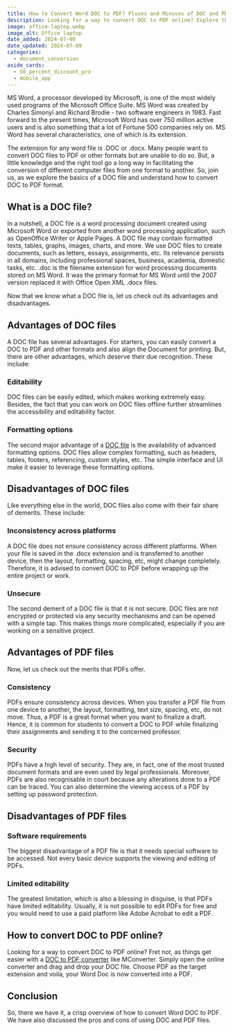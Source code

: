 ```yaml
---
title: How to Convert Word DOC to PDF? Pluses and Minuses of DOC and PDF
description: Looking for a way to convert DOC to PDF online? Explore the advantages of each of the formats and learn how you can easily convert a DOC file into PDF.
image: office-laptop.webp
image_alt: Office laptop
date_added: 2024-07-09
date_updated: 2024-07-09
categories:
  - document_conversion
aside_cards:
  - 50_percent_discount_pro
  - mobile_app
---
```


MS Word, a processor developed by Microsoft, is one of the most widely used programs of the Microsoft Office Suite. MS Word was created by Charles Simonyi and Richard Brodie - two software engineers in 1983. Fast forward to the present times, Microsoft Word has over 750 million active users and is also something that a lot of Fortune 500 companies rely on. MS Word has several characteristics, one of which is its extension. 

The extension for any word file is .DOC or .docx. Many people want to convert DOC files to PDF or other formats but are unable to do so. But, a little knowledge and the right tool go a long way in facilitating the conversion of different computer files from one format to another. So, join us, as we explore the basics of a DOC file and understand how to convert DOC to PDF format.

## What is a DOC file?

In a nutshell, a DOC file is a word processing document created using Microsoft Word or exported from another word processing application, such as OpenOffice Writer or Apple Pages. 
A DOC file may contain formatted texts, tables, graphs, images, charts, and more. We use DOC files to create documents, such as letters, essays, assignments, etc. Its relevance persists in all domains, including professional spaces, business, academia, domestic tasks, etc. .doc is the filename extension for word processing documents stored on MS Word. It was the primary format for MS Word until the 2007 version replaced it with Office Open XML .docx files.

Now that we know what a DOC file is, let us check out its advantages and disadvantages. 

## Advantages of DOC files

A DOC file has several advantages. For starters, you can easily convert a DOC to PDF and other formats and also align the Document for printing. But, there are other advantages, which deserve their due recognition. These include:

### Editability

DOC files can be easily edited, which makes working extremely easy. Besides, the fact that you can work on DOC files offline further streamlines the accessibility and editability factor.

### Formatting options

The second major advantage of a [DOC file](https://mconverter.eu/convert/doc/) is the availability of advanced formatting options. DOC files allow complex formatting, such as headers, tables, footers, referencing, custom styles, etc. The simple interface and UI make it easier to leverage these formatting options.

## Disadvantages of DOC files

Like everything else in the world, DOC files also come with their fair share of demerits. These include:

### Inconsistency across platforms

A DOC file does not ensure consistency across different platforms. When your file is saved in the .docx extension and is transferred to another device, then the layout, formatting, spacing, etc, might change completely. Therefore, it is advised to convert DOC to PDF before wrapping up the entire project or work.

### Unsecure

The second demerit of a DOC file is that it is not secure. DOC files are not encrypted or protected via any security mechanisms and can be opened with a simple tap. This makes things more complicated, especially if you are working on a sensitive project.

## Advantages of PDF files

Now, let us check out the merits that PDFs offer.

### Consistency

PDFs ensure consistency across devices. When you transfer a PDF file from one device to another, the layout, formatting, text size, spacing, etc, do not move. Thus, a PDF is a great format when you want to finalize a draft. Hence, it is common for students to convert a DOC to PDF while finalizing their assignments and sending it to the concerned professor. 

### Security

PDFs have a high level of security. They are, in fact, one of the most trusted document formats and are even used by legal professionals. Moreover, PDFs are also recognisable in court because any alterations done to a PDF can be traced. You can also determine the viewing access of a PDF by setting up password protection.

## Disadvantages of PDF files

### Software requirements

The biggest disadvantage of a PDF file is that it needs special software to be accessed. Not every basic device supports the viewing and editing of PDFs. 

### Limited editability

The greatest limitation, which is also a blessing in disguise, is that PDFs have limited editability. Usually, it is not possible to edit PDFs for free and you would need to use a paid platform like Adobe Acrobat to edit a PDF.

## How to convert DOC to PDF online?

Looking for a way to convert DOC to PDF online? Fret not, as things get easier with a [DOC to PDF converter](https://mconverter.eu/convert/doc/pdf/) like MConverter. Simply open the online converter and drag and drop your DOC file. Choose PDF as the target extension and voila, your Word Doc is now converted into a PDF.

## Conclusion

So, there we have it, a crisp overview of how to convert Word DOC to PDF. We have also discussed the pros and cons of using DOC and PDF files.